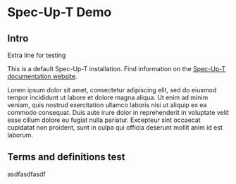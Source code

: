 # Spec-Up-T Demo

## Intro

Extra line for testing

This is a default Spec-Up-T installation. Find information on the [Spec-Up-T documentation website](https://blockchainbird.github.io/spec-up-t-website/).

Lorem ipsum dolor sit amet, consectetur adipiscing elit, sed do eiusmod tempor incididunt ut labore et dolore magna aliqua. Ut enim ad minim veniam, quis nostrud exercitation ullamco laboris nisi ut aliquip ex ea commodo consequat. Duis aute irure dolor in reprehenderit in voluptate velit esse cillum dolore eu fugiat nulla pariatur. Excepteur sint occaecat cupidatat non proident, sunt in culpa qui officia deserunt mollit anim id est laborum.

## Terms and definitions test

asdfasdfasdf
